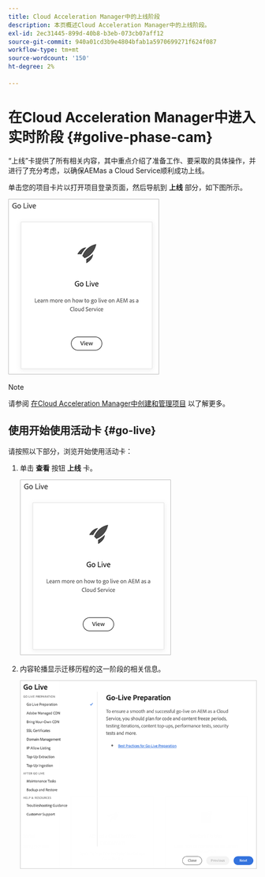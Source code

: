 ```yaml
---
title: Cloud Acceleration Manager中的上线阶段
description: 本页概述Cloud Acceleration Manager中的上线阶段。
exl-id: 2ec31445-899d-40b8-b3eb-073cb07aff12
source-git-commit: 940a01cd3b9e4804bfab1a5970699271f624f087
workflow-type: tm+mt
source-wordcount: '150'
ht-degree: 2%

---
```


# 在Cloud Acceleration Manager中进入实时阶段 {#golive-phase-cam}

“上线”卡提供了所有相关内容，其中重点介绍了准备工作、要采取的具体操作，并进行了充分考虑，以确保AEMas a Cloud Service顺利成功上线。

单击您的项目卡片以打开项目登录页面，然后导航到 **上线** 部分，如下图所示。

![图像](/help/journey-migration/cloud-acceleration-manager/assets/golive-1.png)

>[!NOTE]
>请参阅 [在Cloud Acceleration Manager中创建和管理项目](https://experienceleague.adobe.com/docs/experience-manager-cloud-service/moving/cloud-acceleration-manager/using-cam/getting-started-cam.html?lang=en#create-project) 以了解更多。


## 使用开始使用活动卡 {#go-live}

请按照以下部分，浏览开始使用活动卡：

1. 单击 **查看** 按钮 **上线** 卡。

   ![图像](/help/journey-migration/cloud-acceleration-manager/assets/golive-1.png)

1. 内容轮播显示迁移历程的这一阶段的相关信息。

   ![图像](/help/journey-migration/cloud-acceleration-manager/assets/golive-2.png)
